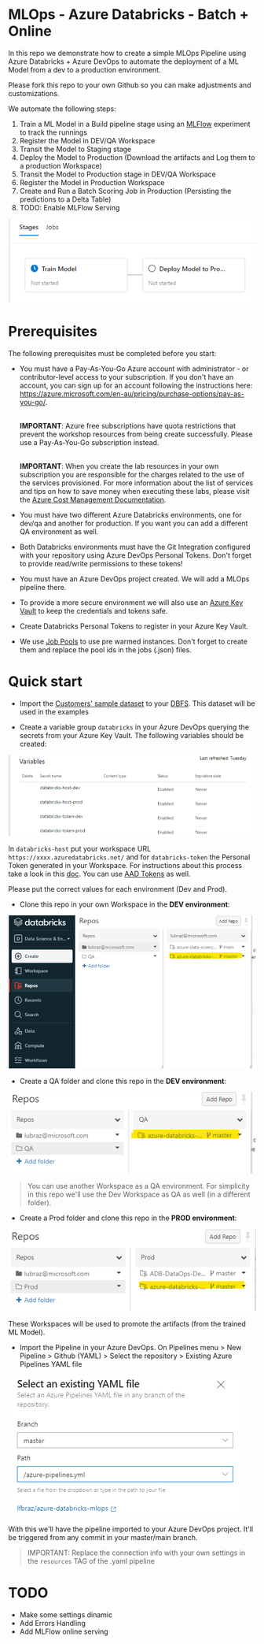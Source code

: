 # MLOps - Azure Databricks - Batch + Online

In this repo we demonstrate how to create a simple MLOps Pipeline using Azure Databricks + Azure DevOps to automate the deployment of a ML Model from a dev to a production environment.

Please fork this repo to your own Github so you can make adjustments and customizations.

We automate the following steps:

1. Train a ML Model in a Build pipeline stage using an [MLFlow](https://mlflow.org/) experiment to track the runnings
2. Register the Model in DEV/QA Workspace
3. Transit the Model to Staging stage
4. Deploy the Model to Production (Download the artifacts and Log them to a production Workspace)
5. Transit the Model to Production stage in DEV/QA Workspace
6. Register the Model in Production Workspace
7. Create and Run a Batch Scoring Job in Production (Persisting the predictions to a Delta Table)
8. TODO: Enable MLFlow Serving

![](/images/mlops-flow.png)

# Prerequisites

The following prerequisites must be completed before you start:

* You must have a Pay-As-You-Go Azure account with administrator - or contributor-level access to your subscription. If you don't have an account, you can sign up for an account following the instructions here: https://azure.microsoft.com/en-au/pricing/purchase-options/pay-as-you-go/.

    <br>**IMPORTANT**: Azure free subscriptions have quota restrictions that prevent the workshop resources from being create successfully. Please use a Pay-As-You-Go subscription instead.

    <br>**IMPORTANT**: When you create the lab resources in your own subscription you are responsible for the charges related to the use of the services provisioned. For more information about the list of services and tips on how to save money when executing these labs, please visit the [Azure Cost Management Documentation](https://docs.microsoft.com/en-us/azure/cost-management-billing/cost-management-billing-overview#:~:text=%20Understand%20Azure%20Cost%20Management%20%201%20Plan,the%20Azure%20Cost%20Management%20%20Billing...%20More%20).

* You must have two different Azure Databricks environments, one for dev/qa and another for production. If you want you can add a different QA environment as well.

* Both Databricks environments must have the Git Integration configured with your repository using Azure DevOps Personal Tokens. Don't forget to provide read/write permissions to these tokens!

* You must have an Azure DevOps project created. We will add a MLOps pipeline there.
  
* To provide a more secure environment we will also use an [Azure Key Vault](https://docs.microsoft.com/en-us/azure/key-vault/general/basic-concepts) to keep the credentials and tokens safe.

* Create Databricks Personal Tokens to register in your Azure Key Vault.

* We use [Job Pools](https://docs.microsoft.com/en-us/azure/databricks/clusters/instance-pools/) to use pre warmed instances. Don't forget to create them and replace the pool ids in the jobs (.json) files.

# Quick start

- Import the [Customers' sample dataset](./dataset/Customer/) to your [DBFS](https://docs.microsoft.com/en-us/azure/databricks/data/databricks-file-system). This dataset will be used in the examples

- Create a variable group `databricks` in your Azure DevOps querying the secrets from your Azure Key Vault. The following variables should be created:

![](/images/akv-variables.png)

In `databricks-host` put your workspace URL `https://xxxx.azuredatabricks.net/` and for `databricks-token` the Personal Token generated in your Workspace. For instructions about this process take a look in this [doc](https://docs.microsoft.com/en-us/azure/databricks/administration-guide/access-control/tokens). You can use [AAD Tokens](https://docs.microsoft.com/en-us/azure/databricks/dev-tools/api/latest/aad/) as well.

Please put the correct values for each environment (Dev and Prod).

- Clone this repo in your own Workspace in the **DEV environment**:

![](/images/clone-in-your-workspace.png)

- Create a QA folder and clone this repo in the **DEV environment**:

![](/images/clone-in-QA-folder.png)

> You can use another Workspace as a QA environment. For simplicity in this repo we'll use the Dev Workspace as QA as well (in a different folder).

- Create a Prod folder and clone this repo in the **PROD environment**:

![](/images/clone-in-PROD-folder.png)

These Workspaces will be used to promote the artifacts (from the trained ML Model).

- Import the Pipeline in your Azure DevOps. On Pipelines menu > New Pipeline > Github (YAML) > Select the repository > Existing Azure Pipelines YAML file

![](/images/import-yaml.png)

With this we'll have the pipeline imported to your Azure DevOps project. It'll be triggered from any commit in your master/main branch.

> IMPORTANT: Replace the connection info with your own settings in the `resources` TAG of the .yaml pipeline

# TODO

- Make some settings dinamic
- Add Errors Handling
- Add MLFlow online serving
